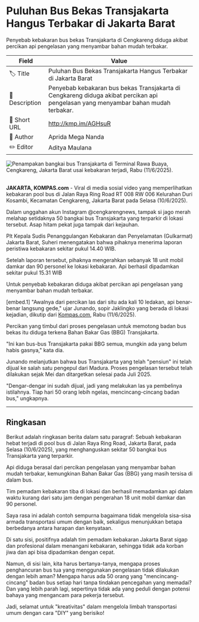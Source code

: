 # Puluhan Bus Bekas Transjakarta Hangus Terbakar di Jakarta Barat

Penyebab kebakaran bus bekas Transjakarta di Cengkareng diduga akibat percikan api pengelasan yang menyambar bahan mudah terbakar.

| Field         | Value                                                       |
|---------------|-------------------------------------------------------------|
| 🏷️ Title       | Puluhan Bus Bekas Transjakarta Hangus Terbakar di Jakarta Barat |
| 📝 Description | Penyebab kebakaran bus bekas Transjakarta di Cengkareng diduga akibat percikan api pengelasan yang menyambar bahan mudah terbakar. |
| 🔗 Short URL   | http://kmp.im/AGHsuR |
| 👤 Author      | Aprida Mega Nanda |
| ✏️ Editor      | Aditya Maulana |

![Penampakan bangkai bus Transjakarta di Terminal Rawa Buaya, Cengkareng, Jakarta Barat usai kebakaran terjadi, Rabu (11/6/2025).](https://asset.kompas.com/crops/6Q5t5evrEZQVbNlYsn9mCD-526k=/0x0:0x0/750x500/data/photo/2025/06/11/6848fa8f127cc.jpg)

\
**JAKARTA, KOMPAS.com** - Viral di media sosial video yang memperlihatkan kebakaran pool bus di Jalan Raya Ring Road RT 008 RW 006 Kelurahan Duri Kosambi, Kecamatan Cengkareng, Jakarta Barat pada Selasa (10/6/2025).

Dalam unggahan akun Instagram \@cengkarengnews, tampak si jago merah melahap setidaknya 50 bangkai bus Transjakarta yang terparkir di lokasi tersebut. Asap hitam pekat juga tampak dari kejauhan.

Plt Kepala Sudis Penanggulangan Kebakaran dan Penyelamatan (Gulkarmat) Jakarta Barat, Suheri menengatakan bahwa pihaknya menerima laporan peristiwa kebakaran sekitar pukul 14.40 WIB.

Setelah laporan tersebut, pihaknya mengerahkan sebanyak 18 unit mobil damkar dan 90 personel ke lokasi kebakaran. Api berhasil dipadamkan sekitar pukul 15.31 WIB

Untuk penyebab kebakaran diduga akibat percikan api pengelasan yang menyambar bahan mudah terbakar.

\[embed.1\] "Awalnya dari percikan las dari situ ada kali 10 ledakan, api benar-benar langsung gede,\" ujar Junando, sopir Jaklingko yang berada di lokasi kejadian, dikutip dari [Kompas.com](https://megapolitan.kompas.com/read/2025/06/11/11224951/warga-sempat-dengar-ledakan-berkali-kali-saat-kebakaran-bus-bekas), Rabu (11/6/2025).

Percikan yang timbul dari proses pengelasan untuk memotong badan bus bekas itu diduga terkena Bahan Bakar Gas (BBG) Transjakarta.

\"Ini kan bus-bus Transjakarta pakai BBG semua, mungkin ada yang belum habis gasnya,\" kata dia.

Junando melanjutkan bahwa bus Transjakarta yang telah \"pensiun\" ini telah dijual ke salah satu pengepul dari Madura. Proses pengelasan tersebut telah dilakukan sejak Mei dan ditargetkan selesai pada Juli 2025.

\"Dengar-dengar ini sudah dijual, jadi yang melakukan las ya pembelinya istilahnya. Tiap hari 50 orang lebih ngelas, mencincang-cincang badan bus,\" ungkapnya.

---
## Ringkasan

Berikut adalah ringkasan berita dalam satu paragraf: Sebuah kebakaran hebat terjadi di pool bus di Jalan Raya Ring Road, Jakarta Barat, pada Selasa (10/6/2025), yang menghanguskan sekitar 50 bangkai bus Transjakarta yang terparkir.

 Api diduga berasal dari percikan pengelasan yang menyambar bahan mudah terbakar, kemungkinan Bahan Bakar Gas (BBG) yang masih tersisa di dalam bus.

 Tim pemadam kebakaran tiba di lokasi dan berhasil memadamkan api dalam waktu kurang dari satu jam dengan pengerahan 18 unit mobil damkar dan 90 personel.



Saya rasa ini adalah contoh sempurna bagaimana tidak mengelola sisa-sisa armada transportasi umum dengan baik, sekaligus menunjukkan betapa berbedanya antara harapan dan kenyataan.

 Di satu sisi, positifnya adalah tim pemadam kebakaran Jakarta Barat sigap dan profesional dalam menangani kebakaran, sehingga tidak ada korban jiwa dan api bisa dipadamkan dengan cepat.

 Namun, di sisi lain, kita harus bertanya-tanya, mengapa proses penghancuran bus tua yang menggunakan pengelasan tidak dilakukan dengan lebih aman? Mengapa harus ada 50 orang yang "mencincang-cincang" badan bus setiap hari tanpa tindakan pencegahan yang memadai? Dan yang lebih parah lagi, sepertinya tidak ada yang peduli dengan potensi bahaya yang mengancam para pekerja tersebut.

 Jadi, selamat untuk "kreativitas" dalam mengelola limbah transportasi umum dengan cara "DIY" yang berisiko!
